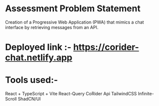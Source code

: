 #  Assessment Problem Statement

Creation of a Progressive Web Application (PWA) that mimics a chat interface by retrieving messages from an API.


# Deployed link :- https://corider-chat.netlify.app
# Tools used:-
React + TypeScript + Vite
React-Query
CoRider Api
TailwindCSS
Infinite-Scroll
ShadCN/UI
